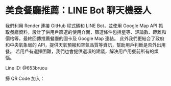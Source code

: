 # 美食餐廳推薦：LINE Bot 聊天機器人

我們利用 Render 連接 GitHub 程式碼和 LINE Bot，並使用 Google Map API 抓取餐廳資料，設計了供用戶篩選的使用介面，篩選條件包括星等、評論數、距離和價格等，最終回傳推薦餐廳的圖卡及 Google Map 連結。
此外我們更結合了政府和中央氣象局的 API，提供天氣預報和空氣品質等資訊，幫助用戶判斷是否外出用餐。
若用戶有選擇困難，我們也會提供選項的建議，解決用戶用餐前所有的煩惱。

Line ID: @653bruou

掃 QR Code 加入：
